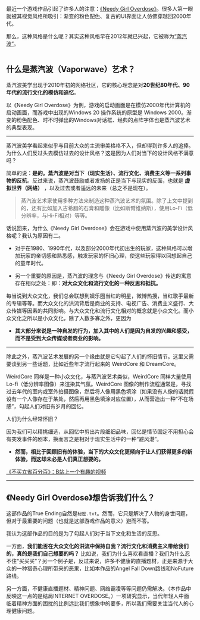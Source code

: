 最近一个游戏作品引起了许多人的注意：[《Needy Girl Overdose》](https://store.steampowered.com/app/1451940/_/?l=schinese)。很多人第一眼就被其视觉风格所吸引：渐变的粉色配色、复古的UI界面让人仿佛穿越回2000年代。

那么，这种风格是什么呢？其实这种风格早在2012年就已兴起，它被称为[“蒸汽波”](https://zh.wikipedia.org/wiki/%E8%92%B8%E6%B0%94%E6%B3%A2)。

<img title="" src="https://s2.loli.net/2022/02/06/RCGZ3Qivb25Mjms.jpg" alt="">

## 

## 什么是蒸汽波（Vaporwave）艺术？

蒸汽波美学出现于2010年初的网络社区，它的核心理念是对**20世纪80年代、90年代的流行文化的模仿和追忆**。

以《Needy Girl Overdose》为例，游戏的启动画面是在模仿2000年代计算机的启动画面，而游戏中出现的Windows 20 操作系统的原型是 Windows 2000。渐变的粉色配色、时不时弹出的Windows对话框、经典的点阵字体也是蒸汽波艺术的典型表现。

---

蒸汽波美学看起来似乎与目前大众的主流审美格格不入，但却得到许多人的追捧。为什么人们反过头去模仿过去的设计风格？这是因为人们对当下的设计风格不满意吗？

简单的说：**是的。蒸汽波是对当下（现实生活）、流行文化、消费主义等一系列事物的反抗**。反过来说，蒸汽波鼓励或者发扬的正是当下与现实的反面，也就是 **虚拟世界（网络）** ，以及过去或者遥远的未来（总之不是现在）。

> 蒸汽波艺术家使用多种方法来制造这种蒸汽波艺术的氛围。除了上文中提到的，还有比如加入古希腊的石膏和雕像（比如断臂维纳斯），使用Lo-Fi（低分辨率，与Hi-Fi相对）等等。

话说回来，为什么《Needy Girl Overdose》会在游戏中使用蒸汽波的美学设计风格呢？我认为原因有二。

* 对于在1980、1990年代，以及部分2000年代初出生的玩家，这种风格可以增加玩家的亲切感和熟悉感，触发玩家的怀旧心理，使这些玩家得以回想起自己的童年时代。

* 另一个重要的原因是，蒸汽波的理念与《Needy Girl Overdose》传达的寓意存在相似之处：即：**对大众文化和流行文化的一种反思和抵抗。**

每当说到大众文化，我们总会联想到娱乐圈当红的明星，微博热搜，当红歌手最新的专辑等等。而大众文化的洪流背后是商业的支持、电视广告、消费主义盛行、大众传媒等因素的共同影响。与大众文化和流行文化相对的概念就是小众文化。而小众文化之所以是小众文化，除了人数多寡之外，更因为

* **其大部分来说是一种自发的行为，加入其中的人们是因为自发的兴趣和感受，而不是受到大众传媒或者商业的影响。**

---

除此之外，蒸汽波艺术发展的另一个缘由就是它勾起了人们的怀旧情节。这里又需要谈到另一些话题，比如近些年才流行起来的 WeirdCore 和 DreamCore。

WeirdCore 同样是一种小众文化，与蒸汽波艺术类似，WeirdCore 同样大量使用Lo-fi（低分辨率图像）来渲染其气氛。WeirdCore 图像的制作流程通常是，寻找过去年代的室内或室外拍摄图像，然后将人像用黑色填涂（如果没有人像的话就假设有一个人像存在于某处，然后再用黑色填涂对应位置），从而营造出一种“不在场感”，勾起人们对旧有岁月的回忆。

人们为什么经常怀旧？

因为我们可以精挑细选，从回忆中剪出片段细细品味，回忆是情节固定不用担心会有突发事件的剧本，换而言之是相对于现实生活中的一种“避风港”。

* **然而，相比于回顾旧有的体验，当下的大众文化更倾向于让人们获得更多的新体验，而这却未必是人们真正想要的。**

[《不买立省百分百》：B站上一个有趣的视频](https://www.bilibili.com/video/av87739724)

---

## 《Needy Girl Overdose》想告诉我们什么？

这部作品的True Ending自然是```秘密.txt```。然而，它只是解决了人物的身世问题，但对于最重要的问题（也就是这部游戏作品的意义）避而不答。

我认为这部作品的目的是为了勾起人们对于当下文化和生活的反思。

一方面，**我们能否在大众文化的洪流中保持自我？流行文化和消费主义带给我们的，真的是我们自己想要的吗？** 比如说，我们为什么喜欢看直播？我们为什么忍不住“买买买”？另一个例子是，反过来说，许多不健康的直播题材，正是来源于大众的一种猎奇心理所带来的恶果，比如本作品的Angel Fall Down路线和NoFuture路线。

另一方面，不健康直播题材、精神问题、网络霸凌等等问题仍需解决。（本作品中反映这一点的是结局INTERNET OVERDOSE。）一项研究显示，当代年轻人中面临着精神方面的困扰的比例远比我们想象中的要多，所以我们需要关注当代人的心理健康问题。
